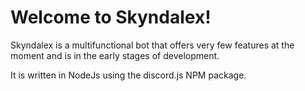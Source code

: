 # Welcome to Skyndalex!

Skyndalex is a multifunctional bot that offers very few features at the moment and is in the early stages of development.

It is written in NodeJs using the discord.js NPM package.